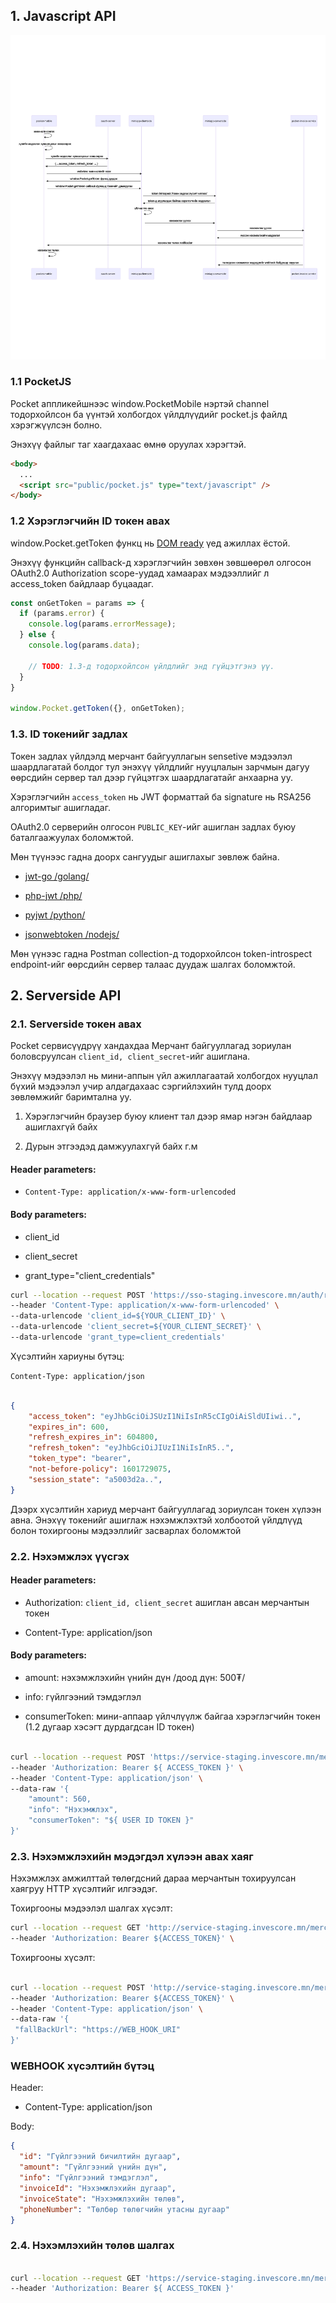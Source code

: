 ##  1. Javascript API

![General overview](resources/sequence.svg?raw=true "Sequence diagram 1.1")

### 1.1 PocketJS

Pocket аппликейшнээс window.PocketMobile нэртэй channel тодорхойлсон ба үүнтэй холбогдох үйлдлүүдийг pocket.js файлд хэрэгжүүлсэн болно.

Энэхүү файлыг </body> таг хаагдахаас өмнө оруулах хэрэгтэй.


``` html
<body>
  ...
  <script src="public/pocket.js" type="text/javascript" />
</body>
```

### 1.2 Хэрэглэгчийн ID токен авах

window.Pocket.getToken функц нь [DOM ready](https://developer.mozilla.org/en-US/docs/Web/API/Window/DOMContentLoaded_event) үед ажиллах ёстой.

Энэхүү функцийн callback-д хэрэглэгчийн зөвхөн зөвшөөрөл олгосон OAuth2.0 Authorization scope-уудад хамаарах мэдээллийг л access_token байдлаар буцаадаг.

``` javascript
const onGetToken = params => {
  if (params.error) {
    console.log(params.errorMessage);
  } else {
    console.log(params.data);

    // TODO: 1.3-д тодорхойлсон үйлдлийг энд гүйцэтгэнэ үү.
  }
}

window.Pocket.getToken({}, onGetToken);
```

### 1.3. ID токенийг задлах


Токен задлах үйлдэлд мерчант байгууллагын sensetive мэдээлэл шаардлагатай болдог тул энэхүү үйлдлийг нууцлалын зарчмын дагуу өөрсдийн сервер тал дээр гүйцэтгэх шаардлагатайг анхаарна уу.

Хэрэглэгчийн `access_token` нь JWT форматтай ба signature нь RSA256 алгоримтыг ашигладаг.

OAuth2.0 серверийн олгосон `PUBLIC_KEY`-ийг ашиглан задлах буюу баталгаажуулах боломжтой.

Мөн түүнээс гадна доорх сангуудыг ашиглахыг зөвлөж байна.

- [jwt-go /golang/](https://github.com/dgrijalva/jwt-go)

- [php-jwt /php/](https://github.com/firebase/php-jwt)

- [pyjwt /python/](https://pyjwt.readthedocs.io/en/stable/)

- [jsonwebtoken /nodejs/](https://www.npmjs.com/package/jsonwebtoken)


Мөн үүнээс гадна Postman collection-д тодорхойлсон token-introspect endpoint-ийг өөрсдийн сервер талаас дуудаж шалгах боломжтой.


## 2. Serverside API

### 2.1. Serverside токен авах

Pocket сервисүүдрүү хандахдаа Мерчант байгууллагад зориулан боловсруулсан `client_id, client_secret`-ийг ашиглана.

Энэхүү мэдээлэл нь мини-аппын үйл ажиллагаатай холбогдох нууцлал бүхий мэдээлэл учир алдагдахаас сэргийлэхийн тулд доорх зөвлөмжийг баримтална уу.

1. Хэрэглэгчийн браузер буюу клиент тал дээр ямар нэгэн байдлаар ашиглахгүй байх

2. Дурын этгээдэд дамжуулахгүй байх г.м

#### Header parameters:

  - `Content-Type: application/x-www-form-urlencoded`

#### Body parameters:
  - client_id

  - client_secret

  - grant_type="client_credentials"


``` bash
curl --location --request POST 'https://sso-staging.invescore.mn/auth/realms/invescore/protocol/openid-connect/token' \
--header 'Content-Type: application/x-www-form-urlencoded' \
--data-urlencode 'client_id=${YOUR_CLIENT_ID}' \
--data-urlencode 'client_secret=${YOUR_CLIENT_SECRET}' \
--data-urlencode 'grant_type=client_credentials'
```

Хүсэлтийн хариуны бүтэц:

`Content-Type: application/json`

``` json

{
    "access_token": "eyJhbGciOiJSUzI1NiIsInR5cCIgOiAiSldUIiwi..",
    "expires_in": 600,
    "refresh_expires_in": 604800,
    "refresh_token": "eyJhbGciOiJIUzI1NiIsInR5..",
    "token_type": "bearer",
    "not-before-policy": 1601729075,
    "session_state": "a5003d2a..",
}
```

Дээрх хүсэлтийн хариуд мерчант байгууллагад зориулсан токен хүлээн авна.
Энэхүү токенийг ашиглаж нэхэмжлэхтэй холбоотой үйлдлүүд болон тохиргооны мэдээллийг засварлах боломжтой

### 2.2. Нэхэмжлэх үүсгэх

#### Header parameters:
  - Authorization: `client_id, client_secret` ашиглан авсан мерчантын токен

  - Content-Type: application/json

#### Body parameters:
  - amount: нэхэмжлэхийн үнийн дүн /доод дүн: 500₮/

  - info: гүйлгээний тэмдэглэл

  - consumerToken: мини-аппаар үйлчлүүлж байгаа хэрэглэгчийн токен (1.2 дугаар хэсэгт дурдагдсан ID токен)

``` bash

curl --location --request POST 'https://service-staging.invescore.mn/merchant/consumer/invoice' \
--header 'Authorization: Bearer ${ ACCESS_TOKEN }' \
--header 'Content-Type: application/json' \
--data-raw '{
    "amount": 560,
    "info": "Нэхэмжлэх",
    "consumerToken": "${ USER ID TOKEN }"
}'
```

### 2.3. Нэхэмжлэхийн мэдэгдэл хүлээн авах хаяг


Нэхэмжлэх амжилттай төлөгдсний дараа мерчантын тохируулсан хаягруу HTTP хүсэлтийг илгээдэг.

Тохиргооны мэдээлэл шалгах хүсэлт:

``` bash
curl --location --request GET 'http://service-staging.invescore.mn/merchant/pg/config' \
--header 'Authorization: Bearer ${ACCESS_TOKEN}' \
```

Тохиргооны хүсэлт:

``` bash

curl --location --request POST 'http://service-staging.invescore.mn/merchant/pg/config' \
--header 'Authorization: Bearer ${ACCESS_TOKEN}' \
--header 'Content-Type: application/json' \
--data-raw '{
 "fallBackUrl": "https://WEB_HOOK_URI"
}'
```


### WEBHOOK хүсэлтийн бүтэц

Header:

  - Content-Type: application/json

Body:

``` json
{
  "id": "Гүйлгээний бичилтийн дугаар",
  "amount": "Гүйлгээний үнийн дүн",
  "info": "Гүйлгээний тэмдэглэл",
  "invoiceId": "Нэхэмжлэхийн дугаар",
  "invoiceState": "Нэхэмжлэхийн төлөв",
  "phoneNumber": "Төлбөр төлөгчийн утасны дугаар"
}
```


### 2.4. Нэхэмлэхийн төлөв шалгах

``` bash 

curl --location --request GET 'https://service-staging.invescore.mn/merchant/invoice/check/${INVOICE_ID}' \
--header 'Authorization: Bearer ${ ACCESS_TOKEN }'
```
